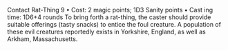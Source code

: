 Contact Rat-Thing 9
• Cost:  2 magic points; 1D3 Sanity points
•
 Cast
ing time: 1D6+4 rounds
To bring forth a rat-thing, the caster should provide 
suitable offerings (tasty snacks) to entice the foul creature. 
A population of these evil creatures reportedly exists in 
Yorkshire, England, as well as Arkham, Massachusetts.

